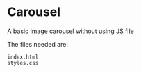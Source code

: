 # Carousel
A basic image carousel without using JS file

The files needed are:
```
index.html
styles.css
```


